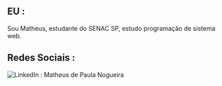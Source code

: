 ## EU :
Sou Matheus, estudante do SENAC SP, estudo programação de sistema web.

## Redes Sociais :
![LinkedIn](https://img.shields.io/badge/linkedin-%230077B5.svg?style=for-the-badge&logo=linkedin&logoColor=white) :
Matheus de Paula Nogueira
